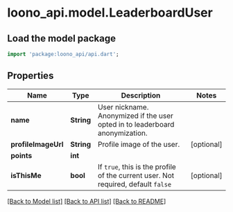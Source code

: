# loono_api.model.LeaderboardUser

## Load the model package
```dart
import 'package:loono_api/api.dart';
```

## Properties
Name | Type | Description | Notes
------------ | ------------- | ------------- | -------------
**name** | **String** | User nickname. Anonymized if the user opted in to leaderboard anonymization. | 
**profileImageUrl** | **String** | Profile image of the user. | [optional] 
**points** | **int** |  | 
**isThisMe** | **bool** | If `true`, this is the profile of the current user. Not required, default `false` | [optional] 

[[Back to Model list]](../README.md#documentation-for-models) [[Back to API list]](../README.md#documentation-for-api-endpoints) [[Back to README]](../README.md)


